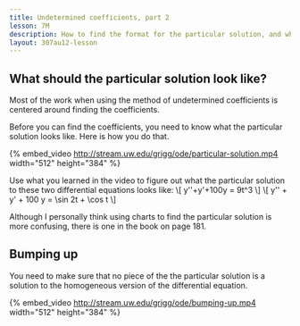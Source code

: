 ```yaml
---
title: Undetermined coefficients, part 2
lesson: 7M
description: How to find the format for the particular solution, and when and how to “bump up” the particular solution. Section 3.5.
layout: 307au12-lesson
---
```



## What should the particular solution look like?

Most of the work when using the method of undetermined coefficients is centered around finding the coefficients.

Before you can find the coefficients, you need to know what the particular solution looks like. Here is how you do that.

{% embed_video http://stream.uw.edu/grigg/ode/particular-solution.mp4 width="512" height="384" %}

Use what you learned in the video to figure out what the particular solution to these two differential equations looks like:
\\[ y\'\'+y'+100y = 9t^3 \\]
\\[ y\'\' + y' + 100 y = \sin 2t + \cos t \\]

Although I personally think using charts to find the particular solution is
more confusing, there is one in the book on page 181.


## Bumping up

You need to make sure that no piece of the the particular solution is a solution to the homogeneous version of the differential equation.

{% embed_video http://stream.uw.edu/grigg/ode/bumping-up.mp4 width="512" height="384" %}


